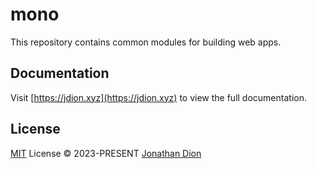 # mono

This repository contains common modules for building web apps.

## Documentation

Visit [https://jdion.xyz](https://jdion.xyz) to view the full documentation.

## License

[MIT](./LICENSE) License &copy; 2023-PRESENT [Jonathan Dion](https://github.com/jonathandion)
